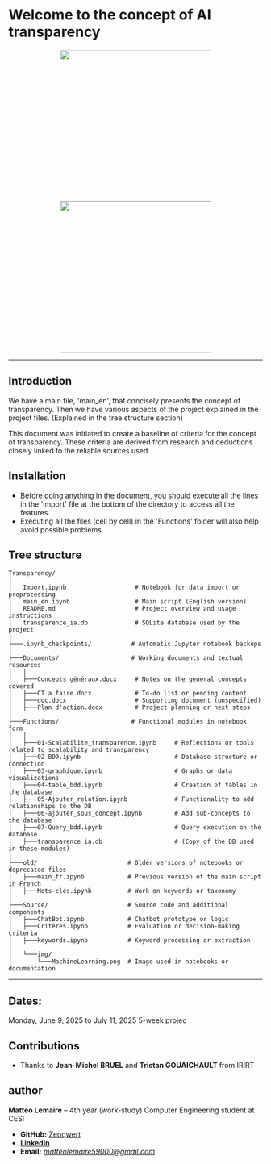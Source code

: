 # Welcome to the concept of AI transparency
<p align="center">
  <img src="https://www.irit.fr/wp-content/uploads/2019/09/Logo_sans_intitule.png" width="300"/>
  <img src="https://upload.wikimedia.org/wikipedia/fr/thumb/e/ef/Logo_cesi_2022.png/1200px-Logo_cesi_2022.png" width="300"/>
</p>

---

## Introduction

We have a main file, 'main_en', that concisely presents the concept of transparency.
Then we have various aspects of the project explained in the project files. (Explained in the tree structure section)

This document was initiated to create a baseline of criteria for the concept of transparency.
These criteria are derived from research and deductions closely linked to the reliable sources used.

## Installation

- Before doing anything in the document, you should execute all the lines in the 'import' file at the bottom of the directory to access all the features.
- Executing all the files (cell by cell) in the 'Functions' folder will also help avoid possible problems.



## Tree structure 

````text
Transparency/
│
│   Import.ipynb                   # Notebook for data import or preprocessing
│   main_en.ipynb                  # Main script (English version)
│   README.md                      # Project overview and usage instructions
│   transparence_ia.db             # SQLite database used by the project
│
├───.ipynb_checkpoints/           # Automatic Jupyter notebook backups
│
├───Documents/                    # Working documents and textual resources
│   │
│   ├───Concepts généraux.docx     # Notes on the general concepts covered
│   ├───CT a faire.docx            # To-do list or pending content
│   ├───doc.docx                   # Supporting document (unspecified)
│   ├───Plan d'action.docx         # Project planning or next steps
│
├───Functions/                    # Functional modules in notebook form
│   │
│   ├───01-Scalabilite_transparence.ipynb     # Reflections or tools related to scalability and transparency
│   ├───02-BDD.ipynb                          # Database structure or connection
│   ├───03-graphique.ipynb                    # Graphs or data visualizations
│   ├───04-table_bdd.ipynb                    # Creation of tables in the database
│   ├───05-Ajouter_relation.ipynb             # Functionality to add relationships to the DB
│   ├───06-ajouter_sous_concept.ipynb         # Add sub-concepts to the database
│   ├───07-Query_bdd.ipynb                    # Query execution on the database
│   ├───transparence_ia.db                    # (Copy of the DB used in these modules)
│
├───old/                         # Older versions of notebooks or deprecated files
│   ├───main_fr.ipynb            # Previous version of the main script in French
│   ├───Mots-clés.ipynb          # Work on keywords or taxonomy
│
├───Source/                      # Source code and additional components
│   ├───ChatBot.ipynb            # Chatbot prototype or logic
│   ├───Critères.ipynb           # Evaluation or decision-making criteria
│   ├───keywords.ipynb           # Keyword processing or extraction
│
│   └───img/
│       └───MachineLearning.png  # Image used in notebooks or documentation

````

---

## Dates:

Monday, June 9, 2025 to July 11, 2025
5-week projec

## Contributions
- Thanks to **Jean-Michel BRUEL** and **Tristan GOUAICHAULT** from IRIRT

## author
**Matteo Lemaire** – 4th year (work-study) Computer Engineering student at CESI

- **GitHub:** [Zeoqwert](https://github.com/Zeoqwert)
- [**Linkedin**](www.linkedin.com/in/mattéo-l-bb88b8226)
- **Email:** *matteolemaire59000@gmail.com*


